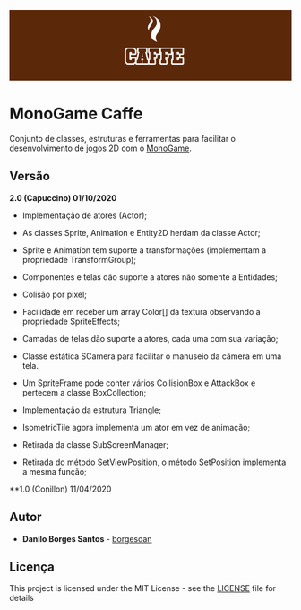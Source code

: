 ![MonoGame.Caffe Logo](Logos/banner_800.png)

# MonoGame Caffe

Conjunto de classes, estruturas e ferramentas para facilitar o desenvolvimento de jogos 2D com o [MonoGame](http://www.monogame.net/).


## Versão

**2.0 (Capuccino) 01/10/2020**

* Implementação de atores (Actor);
* As classes Sprite, Animation e Entity2D herdam da classe Actor;
* Sprite e Animation tem suporte a transformações (implementam a propriedade TransformGroup);
* Componentes e telas dão suporte a atores não somente a Entidades;
* Colisão por pixel;
* Facilidade em receber um array Color[] da textura observando a propriedade SpriteEffects;
* Camadas de telas dão suporte a atores, cada uma com sua variação;
* Classe estática SCamera para facilitar o manuseio da câmera em uma tela.
* Um SpriteFrame pode conter vários CollisionBox e AttackBox e pertecem a classe BoxCollection;
* Implementação da estrutura Triangle;
* IsometricTile agora implementa um ator em vez de animação;

* Retirada da classe SubScreenManager;
* Retirada do método SetViewPosition, o método SetPosition implementa a mesma função;

**1.0 (Conillon) 11/04/2020


## Autor

* **Danilo Borges Santos** - [borgesdan](https://github.com/borgesdan)

## Licença

This project is licensed under the MIT License - see the [LICENSE](LICENSE) file for details